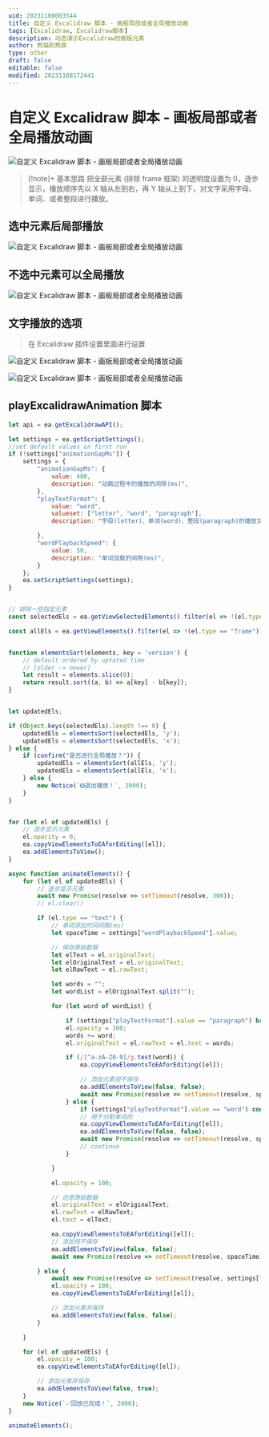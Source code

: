 ```yaml
---
uid: 20231108003544
title: 自定义 Excalidraw 脚本 - 画板局部或者全局播放动画
tags: [Excalidraw, Excalidraw脚本]
description: 动态演示Excalidraw的画板元素
author: 熊猫别熬夜
type: other
draft: false
editable: false
modified: 20231108172441
---
```


# 自定义 Excalidraw 脚本 - 画板局部或者全局播放动画

![自定义 Excalidraw 脚本 - 画板局部或者全局播放动画](https://cdn.pkmer.cn/images/Memos20231107115642_%E5%8A%A8%E6%80%81%E6%BC%94%E7%A4%BA.png!pkmer)

> [!note]+ 基本思路
> 把全部元素 (排除 frame 框架) 的透明度设置为 0，逐步显示，播放顺序先以 X 轴从左到右，再 Y 轴从上到下，对文字采用字母、单词、或者整段进行播放。

## 选中元素后局部播放

![自定义 Excalidraw 脚本 - 画板局部或者全局播放动画](https://cdn.pkmer.cn/images/GIF-231108%20010414.gif!pkmer)

## 不选中元素可以全局播放

![自定义 Excalidraw 脚本 - 画板局部或者全局播放动画](https://cdn.pkmer.cn/images/Memos20231107115642_%E5%8A%A8%E6%80%81%E6%BC%94%E7%A4%BA.png!pkmer)

## 文字播放的选项

> 在 Excalidraw 插件设置里面进行设置

![自定义 Excalidraw 脚本 - 画板局部或者全局播放动画](https://cdn.pkmer.cn/images/202311080117061.png!pkmer)

![自定义 Excalidraw 脚本 - 画板局部或者全局播放动画](https://cdn.pkmer.cn/images/GIF-231108%20011029.gif!pkmer)

## playExcalidrawAnimation 脚本

```js
let api = ea.getExcalidrawAPI();

let settings = ea.getScriptSettings();
//set default values on first run
if (!settings["animationGapMs"]) {
    settings = {
        "animationGapMs": {
            value: 400,
            description: "动画过程中的播放的间隙(ms)",
        },
        "playTextFormat": {
            value: "word",
            valueset: ["letter", "word", "paragraph"],
            description: "字母(letter)、单词(word)、整段(paragraph)的播放文字<br>推荐使用单词(word)的模式",

        },
        "wordPlaybackSpeed": {
            value: 50,
            description: "单词加载的间隙(ms)",
        }
    };
    ea.setScriptSettings(settings);
}


// 排除一些指定元素
const selectedEls = ea.getViewSelectedElements().filter(el => !(el.type == "frame"));

const allEls = ea.getViewElements().filter(el => !(el.type == "frame"));


function elementsSort(elements, key = 'version') {
    // default ordered by uptated time
    // [older -> newer]
    let result = elements.slice(0);
    return result.sort((a, b) => a[key] - b[key]);
}


let updatedEls;

if (Object.keys(selectedEls).length !== 0) {
    updatedEls = elementsSort(selectedEls, 'y');
    updatedEls = elementsSort(selectedEls, 'x');
} else {
    if (confirm("是否进行全局播放？")) {
        updatedEls = elementsSort(allEls, 'y');
        updatedEls = elementsSort(allEls, 'x');
    } else {
        new Notice(`❎退出播放！`, 2000);
    }    
}


for (let el of updatedEls) {
    // 逐步显示元素
    el.opacity = 0;
    ea.copyViewElementsToEAforEditing([el]);
    ea.addElementsToView();
}

async function animateElements() {
    for (let el of updatedEls) {
        // 逐步显示元素
        await new Promise(resolve => setTimeout(resolve, 300));
        // el.clear()

        if (el.type == "text") {
            // 单词添加时间间隔(ms)
            let spaceTime = settings["wordPlaybackSpeed"].value;

            // 保存原始数据
            let elText = el.originalText;
            let elOriginalText = el.originalText;
            let elRawText = el.rawText;

            let words = "";
            let wordList = elOriginalText.split("");

            for (let word of wordList) {

                if (settings["playTextFormat"].value == "paragraph") break;
                el.opacity = 100;
                words += word;
                el.originalText = el.rawText = el.text = words;

                if (/[^a-zA-Z0-9]/g.test(word)) {
                    ea.copyViewElementsToEAforEditing([el]);

                    // 添加元素但不保存
                    ea.addElementsToView(false, false);
                    await new Promise(resolve => setTimeout(resolve, spaceTime));
                } else {
                    if (settings["playTextFormat"].value == "word") continue;
                    // 用于分割单词的
                    ea.copyViewElementsToEAforEditing([el]);
                    ea.addElementsToView(false, false);
                    await new Promise(resolve => setTimeout(resolve, spaceTime));
                    // continue
                }

            }

            el.opacity = 100;

            // 还原原始数据
            el.originalText = elOriginalText;
            el.rawText = elRawText;
            el.text = elText;

            ea.copyViewElementsToEAforEditing([el]);
            // 添加但不保存
            ea.addElementsToView(false, false);
            await new Promise(resolve => setTimeout(resolve, spaceTime));

        } else {
            await new Promise(resolve => setTimeout(resolve, settings["animationGapMs"].value));
            el.opacity = 100;
            ea.copyViewElementsToEAforEditing([el]);

            // 添加元素并保存
            ea.addElementsToView(false, false);
        }

    }

    for (el of updatedEls) {
        el.opacity = 100;
        ea.copyViewElementsToEAforEditing([el]);

        // 添加元素并保存
        ea.addElementsToView(false, true);
    }
    new Notice(`✅回放已完成！`, 2000);
}

animateElements();
```